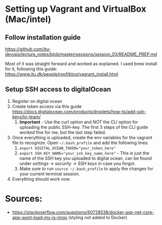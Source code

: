 # Setting up Vagrant and VirtualBox (Mac/intel)

## Follow installation guide

https://github.com/itu-devops/lecture_notes/blob/master/sessions/session_03/README_PREP.md

Most of it was straight forward and worked as explained. I used brew install for it, following this guide:
https://www.itu.dk/people/ropf/blog/vagrant_install.html 

## Setup SSH access to digitalOcean

1. Register on digital ocean
2. Create token access via this guide https://docs.digitalocean.com/products/droplets/how-to/add-ssh-keys/to-team/
   1. **Important** - Use the curl option and _NOT_ the CLI option for uploading the public SSH-key. The first 3 steps of the CLI guide worked fine for me, but the last step failed.
3. Once everything is uploaded, create the env variables for the vagrant file to recognize. Open `~/.bash_profile` and add the following lines:
   1.  `export DIGITAL_OCEAN_TOKEN="your_token_here"`
   2.  `export SSH_KEY_NAME="your_ssh_key_name_here"` - This is just the name of the SSH key you uploaded to digital ocean, can be found under _settings -> security -> SSH keys_ in case you forgot.
   3.  Make sure to run `source ~/.bash_profile` to apply the changes for your current terminal session.
4.  Everything should work now.

# Sources:
* https://stackoverflow.com/questions/60728538/docker-asp-net-core-app-wont-load-my-js-imgs (styling not added to Docker)

